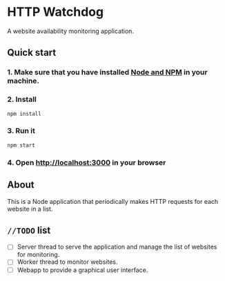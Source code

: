 # HTTP Watchdog
A website availability monitoring application.

## Quick start

### 1. Make sure that you have installed [Node and NPM](https://nodejs.org/en/) in your machine.

### 2. Install

```
npm install
```

### 3. Run it

```
npm start
```

### 4. Open [http://localhost:3000](http://localhost:3000) in your browser

## About

This is a Node application that periodically makes HTTP requests for each website in a list.

## `//TODO` list

- [ ] Server thread to serve the application and manage the list of websites for monitoring.
- [ ] Worker thread to monitor websites.
- [ ] Webapp to provide a graphical user interface.